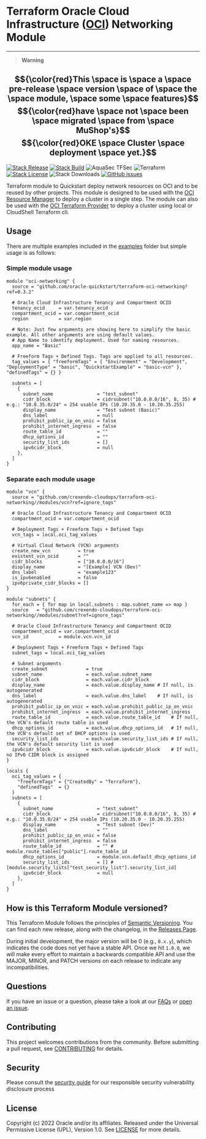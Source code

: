 # Terraform Oracle Cloud Infrastructure ([OCI][oci]) Networking Module

---
> __Warning__

$${\color{red}This \space is \space a \space pre-release \space version \space of \space the \space module, \space some \space features}$$
$${\color{red}have \space not \space been \space migrated \space from \space MuShop's}$$
$${\color{red}OKE \space Cluster \space deployment \space yet.}$$
---

[![Stack Release](https://img.shields.io/github/v/release/oracle-quickstart/terraform-oci-networking.svg)](https://github.com/oracle-quickstart/terraform-oci-networking/releases)
[![Stack Build](https://img.shields.io/github/actions/workflow/status/oracle-quickstart/terraform-oci-networking/stack.yml?branch=main&label=stack&logo=oracle&logoColor=red)][magic_oci_networking_stack]
![AquaSec TFSec](https://img.shields.io/github/actions/workflow/status/oracle-quickstart/terraform-oci-networking/tfsec.yml?branch=main&label=tfsec&logo=aqua)
![Terraform](https://img.shields.io/badge/terraform->%3D%201.1-%235835CC.svg?logo=terraform)
[![Stack License](https://img.shields.io/github/license/oracle-quickstart/terraform-oci-networking)](https://github.com/oracle-quickstart/terraform-oci-networking/tree/main/LICENSE)
![Stack Downloads](https://img.shields.io/github/downloads/oracle-quickstart/terraform-oci-networking/total?logo=terraform)
[![GitHub issues](https://img.shields.io/github/issues/oracle-quickstart/terraform-oci-networking.svg)](https://github.com/oracle-quickstart/terraform-oci-networking/issues)

Terraform module to Quickstart deploy network resources on OCI and to be reused by other projects. This module is designed to be used with the [OCI Resource Manager][oci_rm] to deploy a cluster in a single step. The module can also be used with the [OCI Terraform Provider][oci_tf_provider] to deploy a cluster using local or CloudShell Terraform cli.

## Usage

There are multiple examples included in the [examples](https://github.com/oracle-quickstart/terraform-oci-networking/tree/main/examples) folder but simple usage is as follows:

### Simple module usage

```hcl
module "oci-networking" {
  source = "github.com/oracle-quickstart/terraform-oci-networking?ref=0.3.2"

  # Oracle Cloud Infrastructure Tenancy and Compartment OCID
  tenancy_ocid     = var.tenancy_ocid
  compartment_ocid = var.compartment_ocid
  region           = var.region

  # Note: Just few arguments are showing here to simplify the basic example. All other arguments are using default values.
  # App Name to identify deployment. Used for naming resources.
  app_name = "Basic"

  # Freeform Tags + Defined Tags. Tags are applied to all resources.
  tag_values = { "freeformTags" = { "Environment" = "Development", "DeploymentType" = "basic", "QuickstartExample" = "basic-vcn" }, "definedTags" = {} }

  subnets = [
    {
      subnet_name                = "test_subnet"
      cidr_block                 = cidrsubnet("10.0.0.0/16", 8, 35) # e.g.: "10.0.35.0/24" = 254 usable IPs (10.20.35.0 - 10.20.35.255)
      display_name               = "Test subnet (Basic)"
      dns_label                  = null
      prohibit_public_ip_on_vnic = false
      prohibit_internet_ingress  = false
      route_table_id             = ""
      dhcp_options_id            = ""
      security_list_ids          = []
      ipv6cidr_block             = null
    },
  ]
}
```

### Separate each module usage

```hcl
module "vcn" {
  source = "github.com/crexendo-cloudops/terraform-oci-networking//modules/vcn?ref=ignore_tags"

  # Oracle Cloud Infrastructure Tenancy and Compartment OCID
  compartment_ocid = var.compartment_ocid

  # Deployment Tags + Freeform Tags + Defined Tags
  vcn_tags = local.oci_tag_values

  # Virtual Cloud Network (VCN) arguments
  create_new_vcn          = true
  existent_vcn_ocid       = ""
  cidr_blocks             = ["10.0.0.0/16"]
  display_name            = "[Example] VCN (Dev)"
  dns_label               = "example123"
  is_ipv6enabled          = false
  ipv6private_cidr_blocks = []
}

module "subnets" {
  for_each = { for map in local.subnets : map.subnet_name => map }
  source   = "github.com/crexendo-cloudops/terraform-oci-networking//modules/subnet?ref=ignore_tags"

  # Oracle Cloud Infrastructure Tenancy and Compartment OCID
  compartment_ocid = var.compartment_ocid
  vcn_id           = module.vcn.vcn_id

  # Deployment Tags + Freeform Tags + Defined Tags
  subnet_tags = local.oci_tag_values

  # Subnet arguments
  create_subnet              = true
  subnet_name                = each.value.subnet_name
  cidr_block                 = each.value.cidr_block
  display_name               = each.value.display_name # If null, is autogenerated
  dns_label                  = each.value.dns_label    # If null, is autogenerated
  prohibit_public_ip_on_vnic = each.value.prohibit_public_ip_on_vnic
  prohibit_internet_ingress  = each.value.prohibit_internet_ingress
  route_table_id             = each.value.route_table_id    # If null, the VCN's default route table is used
  dhcp_options_id            = each.value.dhcp_options_id   # If null, the VCN's default set of DHCP options is used
  security_list_ids          = each.value.security_list_ids # If null, the VCN's default security list is used
  ipv6cidr_block             = each.value.ipv6cidr_block    # If null, no IPv6 CIDR block is assigned
}

locals {
  oci_tag_values = {
    "freeformTags" = {"CreatedBy" = "Terraform"},
    "definedTags"  = {}
  }
  subnets = [
    {
      subnet_name                = "test_subnet"
      cidr_block                 = cidrsubnet("10.0.0.0/16", 8, 35) # e.g.: "10.0.35.0/24" = 254 usable IPs (10.20.35.0 - 10.20.35.255)
      display_name               = "Test subnet (Dev)"
      dns_label                  = ""
      prohibit_public_ip_on_vnic = false
      prohibit_internet_ingress  = false
      route_table_id             = "" # module.route_tables["public"].route_table_id
      dhcp_options_id            = module.vcn.default_dhcp_options_id
      security_list_ids          = [] # [module.security_lists["test_security_list"].security_list_id]
      ipv6cidr_block             = null
    },
  ]
}
```

## How is this Terraform Module versioned?

This Terraform Module follows the principles of [Semantic Versioning](http://semver.org/). You can find each new release,
along with the changelog, in the [Releases Page](https://github.com/hashicorp/terraform-google-consul/releases).

During initial development, the major version will be 0 (e.g., `0.x.y`), which indicates the code does not yet have a
stable API. Once we hit `1.0.0`, we will make every effort to maintain a backwards compatible API and use the MAJOR,
MINOR, and PATCH versions on each release to indicate any incompatibilities.

## Questions

If you have an issue or a question, please take a look at our [FAQs](./FAQs.md) or [open an issue](https://github.com/oracle-quickstart/terraform-oci-networking/issues/new).

## Contributing

This project welcomes contributions from the community. Before submitting a pull
request, see [CONTRIBUTING](./CONTRIBUTING.md) for details.

## Security

Please consult the [security guide](./SECURITY.md) for our responsible security vulnerability disclosure process

## License

Copyright (c) 2022 Oracle and/or its affiliates.
Released under the Universal Permissive License (UPL), Version 1.0.
See [LICENSE](./LICENSE) for more details.

[oci]: https://cloud.oracle.com/en_US/cloud-infrastructure
[oci_rm]: https://docs.cloud.oracle.com/iaas/Content/ResourceManager/Concepts/resourcemanager.htm
[oci_tf_provider]: https://www.terraform.io/docs/providers/oci/index.html
[magic_button]: https://oci-resourcemanager-plugin.plugins.oci.oraclecloud.com/latest/deploy-to-oracle-cloud.svg
[magic_oci_networking_stack]: https://cloud.oracle.com/resourcemanager/stacks/create?zipUrl=https://github.com/oracle-quickstart/terraform-oci-networking/releases/latest/download/terraform-oci-networking-stack.zip
